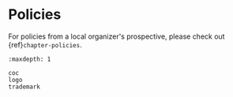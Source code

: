 # Policies

For policies from a local organizer's prospective, please check out {ref}`chapter-policies`.

```{toctree}
:maxdepth: 1

coc
logo
trademark
```

